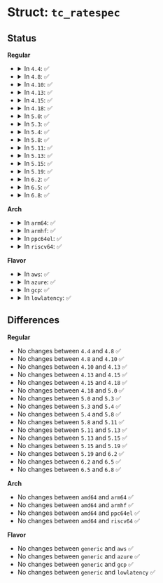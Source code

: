 # Struct: <code>tc_ratespec</code>

## Status
<b>Regular</b>
<ul>
<li>
<details>
<summary>In <code>4.4</code>: ✅</summary>

```c
struct tc_ratespec {
    unsigned char cell_log;
    __u8 linklayer;
    short unsigned int overhead;
    short int cell_align;
    short unsigned int mpu;
    __u32 rate;
};
```
</details>
</li>
<li>
<details>
<summary>In <code>4.8</code>: ✅</summary>

```c
struct tc_ratespec {
    unsigned char cell_log;
    __u8 linklayer;
    short unsigned int overhead;
    short int cell_align;
    short unsigned int mpu;
    __u32 rate;
};
```
</details>
</li>
<li>
<details>
<summary>In <code>4.10</code>: ✅</summary>

```c
struct tc_ratespec {
    unsigned char cell_log;
    __u8 linklayer;
    short unsigned int overhead;
    short int cell_align;
    short unsigned int mpu;
    __u32 rate;
};
```
</details>
</li>
<li>
<details>
<summary>In <code>4.13</code>: ✅</summary>

```c
struct tc_ratespec {
    unsigned char cell_log;
    __u8 linklayer;
    short unsigned int overhead;
    short int cell_align;
    short unsigned int mpu;
    __u32 rate;
};
```
</details>
</li>
<li>
<details>
<summary>In <code>4.15</code>: ✅</summary>

```c
struct tc_ratespec {
    unsigned char cell_log;
    __u8 linklayer;
    short unsigned int overhead;
    short int cell_align;
    short unsigned int mpu;
    __u32 rate;
};
```
</details>
</li>
<li>
<details>
<summary>In <code>4.18</code>: ✅</summary>

```c
struct tc_ratespec {
    unsigned char cell_log;
    __u8 linklayer;
    short unsigned int overhead;
    short int cell_align;
    short unsigned int mpu;
    __u32 rate;
};
```
</details>
</li>
<li>
<details>
<summary>In <code>5.0</code>: ✅</summary>

```c
struct tc_ratespec {
    unsigned char cell_log;
    __u8 linklayer;
    short unsigned int overhead;
    short int cell_align;
    short unsigned int mpu;
    __u32 rate;
};
```
</details>
</li>
<li>
<details>
<summary>In <code>5.3</code>: ✅</summary>

```c
struct tc_ratespec {
    unsigned char cell_log;
    __u8 linklayer;
    short unsigned int overhead;
    short int cell_align;
    short unsigned int mpu;
    __u32 rate;
};
```
</details>
</li>
<li>
<details>
<summary>In <code>5.4</code>: ✅</summary>

```c
struct tc_ratespec {
    unsigned char cell_log;
    __u8 linklayer;
    short unsigned int overhead;
    short int cell_align;
    short unsigned int mpu;
    __u32 rate;
};
```
</details>
</li>
<li>
<details>
<summary>In <code>5.8</code>: ✅</summary>

```c
struct tc_ratespec {
    unsigned char cell_log;
    __u8 linklayer;
    short unsigned int overhead;
    short int cell_align;
    short unsigned int mpu;
    __u32 rate;
};
```
</details>
</li>
<li>
<details>
<summary>In <code>5.11</code>: ✅</summary>

```c
struct tc_ratespec {
    unsigned char cell_log;
    __u8 linklayer;
    short unsigned int overhead;
    short int cell_align;
    short unsigned int mpu;
    __u32 rate;
};
```
</details>
</li>
<li>
<details>
<summary>In <code>5.13</code>: ✅</summary>

```c
struct tc_ratespec {
    unsigned char cell_log;
    __u8 linklayer;
    short unsigned int overhead;
    short int cell_align;
    short unsigned int mpu;
    __u32 rate;
};
```
</details>
</li>
<li>
<details>
<summary>In <code>5.15</code>: ✅</summary>

```c
struct tc_ratespec {
    unsigned char cell_log;
    __u8 linklayer;
    short unsigned int overhead;
    short int cell_align;
    short unsigned int mpu;
    __u32 rate;
};
```
</details>
</li>
<li>
<details>
<summary>In <code>5.19</code>: ✅</summary>

```c
struct tc_ratespec {
    unsigned char cell_log;
    __u8 linklayer;
    short unsigned int overhead;
    short int cell_align;
    short unsigned int mpu;
    __u32 rate;
};
```
</details>
</li>
<li>
<details>
<summary>In <code>6.2</code>: ✅</summary>

```c
struct tc_ratespec {
    unsigned char cell_log;
    __u8 linklayer;
    short unsigned int overhead;
    short int cell_align;
    short unsigned int mpu;
    __u32 rate;
};
```
</details>
</li>
<li>
<details>
<summary>In <code>6.5</code>: ✅</summary>

```c
struct tc_ratespec {
    unsigned char cell_log;
    __u8 linklayer;
    short unsigned int overhead;
    short int cell_align;
    short unsigned int mpu;
    __u32 rate;
};
```
</details>
</li>
<li>
<details>
<summary>In <code>6.8</code>: ✅</summary>

```c
struct tc_ratespec {
    unsigned char cell_log;
    __u8 linklayer;
    short unsigned int overhead;
    short int cell_align;
    short unsigned int mpu;
    __u32 rate;
};
```
</details>
</li>
</ul>
<b>Arch</b>
<ul>
<li>
<details>
<summary>In <code>arm64</code>: ✅</summary>

```c
struct tc_ratespec {
    unsigned char cell_log;
    __u8 linklayer;
    short unsigned int overhead;
    short int cell_align;
    short unsigned int mpu;
    __u32 rate;
};
```
</details>
</li>
<li>
<details>
<summary>In <code>armhf</code>: ✅</summary>

```c
struct tc_ratespec {
    unsigned char cell_log;
    __u8 linklayer;
    short unsigned int overhead;
    short int cell_align;
    short unsigned int mpu;
    __u32 rate;
};
```
</details>
</li>
<li>
<details>
<summary>In <code>ppc64el</code>: ✅</summary>

```c
struct tc_ratespec {
    unsigned char cell_log;
    __u8 linklayer;
    short unsigned int overhead;
    short int cell_align;
    short unsigned int mpu;
    __u32 rate;
};
```
</details>
</li>
<li>
<details>
<summary>In <code>riscv64</code>: ✅</summary>

```c
struct tc_ratespec {
    unsigned char cell_log;
    __u8 linklayer;
    short unsigned int overhead;
    short int cell_align;
    short unsigned int mpu;
    __u32 rate;
};
```
</details>
</li>
</ul>
<b>Flavor</b>
<ul>
<li>
<details>
<summary>In <code>aws</code>: ✅</summary>

```c
struct tc_ratespec {
    unsigned char cell_log;
    __u8 linklayer;
    short unsigned int overhead;
    short int cell_align;
    short unsigned int mpu;
    __u32 rate;
};
```
</details>
</li>
<li>
<details>
<summary>In <code>azure</code>: ✅</summary>

```c
struct tc_ratespec {
    unsigned char cell_log;
    __u8 linklayer;
    short unsigned int overhead;
    short int cell_align;
    short unsigned int mpu;
    __u32 rate;
};
```
</details>
</li>
<li>
<details>
<summary>In <code>gcp</code>: ✅</summary>

```c
struct tc_ratespec {
    unsigned char cell_log;
    __u8 linklayer;
    short unsigned int overhead;
    short int cell_align;
    short unsigned int mpu;
    __u32 rate;
};
```
</details>
</li>
<li>
<details>
<summary>In <code>lowlatency</code>: ✅</summary>

```c
struct tc_ratespec {
    unsigned char cell_log;
    __u8 linklayer;
    short unsigned int overhead;
    short int cell_align;
    short unsigned int mpu;
    __u32 rate;
};
```
</details>
</li>
</ul>

## Differences
<b>Regular</b>
<ul>
<li>
No changes between <code>4.4</code> and <code>4.8</code> ✅
</li>
<li>
No changes between <code>4.8</code> and <code>4.10</code> ✅
</li>
<li>
No changes between <code>4.10</code> and <code>4.13</code> ✅
</li>
<li>
No changes between <code>4.13</code> and <code>4.15</code> ✅
</li>
<li>
No changes between <code>4.15</code> and <code>4.18</code> ✅
</li>
<li>
No changes between <code>4.18</code> and <code>5.0</code> ✅
</li>
<li>
No changes between <code>5.0</code> and <code>5.3</code> ✅
</li>
<li>
No changes between <code>5.3</code> and <code>5.4</code> ✅
</li>
<li>
No changes between <code>5.4</code> and <code>5.8</code> ✅
</li>
<li>
No changes between <code>5.8</code> and <code>5.11</code> ✅
</li>
<li>
No changes between <code>5.11</code> and <code>5.13</code> ✅
</li>
<li>
No changes between <code>5.13</code> and <code>5.15</code> ✅
</li>
<li>
No changes between <code>5.15</code> and <code>5.19</code> ✅
</li>
<li>
No changes between <code>5.19</code> and <code>6.2</code> ✅
</li>
<li>
No changes between <code>6.2</code> and <code>6.5</code> ✅
</li>
<li>
No changes between <code>6.5</code> and <code>6.8</code> ✅
</li>
</ul>
<b>Arch</b>
<ul>
<li>
No changes between <code>amd64</code> and <code>arm64</code> ✅
</li>
<li>
No changes between <code>amd64</code> and <code>armhf</code> ✅
</li>
<li>
No changes between <code>amd64</code> and <code>ppc64el</code> ✅
</li>
<li>
No changes between <code>amd64</code> and <code>riscv64</code> ✅
</li>
</ul>
<b>Flavor</b>
<ul>
<li>
No changes between <code>generic</code> and <code>aws</code> ✅
</li>
<li>
No changes between <code>generic</code> and <code>azure</code> ✅
</li>
<li>
No changes between <code>generic</code> and <code>gcp</code> ✅
</li>
<li>
No changes between <code>generic</code> and <code>lowlatency</code> ✅
</li>
</ul>
